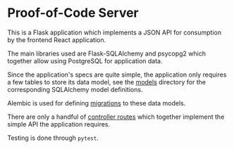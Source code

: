 # Proof-of-Code Server

This is a Flask application which implements a JSON API for
consumption by the frontend React application.

The main libraries used are Flask-SQLAlchemy and psycopg2 which
together allow using PostgreSQL for application data.

Since the application's specs are quite simple, the application only
requires a few tables to store its data model, see the
[models](./poc/models) directory for the corresponding SQLAlchemy
model definitions.

Alembic is used for defining [migrations](./migrations) to these data
models.

There are only a handful of [controller routes](./poc/controllers)
which together implement the simple API the application requires.

Testing is done through `pytest`.
